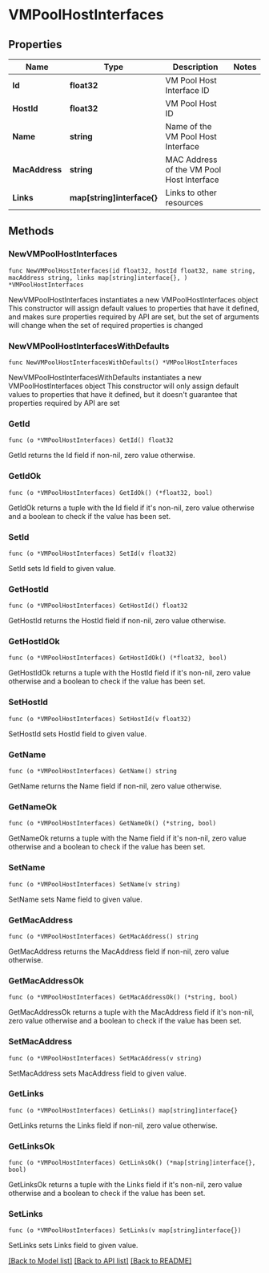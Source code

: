 # VMPoolHostInterfaces

## Properties

Name | Type | Description | Notes
------------ | ------------- | ------------- | -------------
**Id** | **float32** | VM Pool Host Interface ID | 
**HostId** | **float32** | VM Pool Host ID | 
**Name** | **string** | Name of the VM Pool Host Interface | 
**MacAddress** | **string** | MAC Address of the VM Pool Host Interface | 
**Links** | **map[string]interface{}** | Links to other resources | 

## Methods

### NewVMPoolHostInterfaces

`func NewVMPoolHostInterfaces(id float32, hostId float32, name string, macAddress string, links map[string]interface{}, ) *VMPoolHostInterfaces`

NewVMPoolHostInterfaces instantiates a new VMPoolHostInterfaces object
This constructor will assign default values to properties that have it defined,
and makes sure properties required by API are set, but the set of arguments
will change when the set of required properties is changed

### NewVMPoolHostInterfacesWithDefaults

`func NewVMPoolHostInterfacesWithDefaults() *VMPoolHostInterfaces`

NewVMPoolHostInterfacesWithDefaults instantiates a new VMPoolHostInterfaces object
This constructor will only assign default values to properties that have it defined,
but it doesn't guarantee that properties required by API are set

### GetId

`func (o *VMPoolHostInterfaces) GetId() float32`

GetId returns the Id field if non-nil, zero value otherwise.

### GetIdOk

`func (o *VMPoolHostInterfaces) GetIdOk() (*float32, bool)`

GetIdOk returns a tuple with the Id field if it's non-nil, zero value otherwise
and a boolean to check if the value has been set.

### SetId

`func (o *VMPoolHostInterfaces) SetId(v float32)`

SetId sets Id field to given value.


### GetHostId

`func (o *VMPoolHostInterfaces) GetHostId() float32`

GetHostId returns the HostId field if non-nil, zero value otherwise.

### GetHostIdOk

`func (o *VMPoolHostInterfaces) GetHostIdOk() (*float32, bool)`

GetHostIdOk returns a tuple with the HostId field if it's non-nil, zero value otherwise
and a boolean to check if the value has been set.

### SetHostId

`func (o *VMPoolHostInterfaces) SetHostId(v float32)`

SetHostId sets HostId field to given value.


### GetName

`func (o *VMPoolHostInterfaces) GetName() string`

GetName returns the Name field if non-nil, zero value otherwise.

### GetNameOk

`func (o *VMPoolHostInterfaces) GetNameOk() (*string, bool)`

GetNameOk returns a tuple with the Name field if it's non-nil, zero value otherwise
and a boolean to check if the value has been set.

### SetName

`func (o *VMPoolHostInterfaces) SetName(v string)`

SetName sets Name field to given value.


### GetMacAddress

`func (o *VMPoolHostInterfaces) GetMacAddress() string`

GetMacAddress returns the MacAddress field if non-nil, zero value otherwise.

### GetMacAddressOk

`func (o *VMPoolHostInterfaces) GetMacAddressOk() (*string, bool)`

GetMacAddressOk returns a tuple with the MacAddress field if it's non-nil, zero value otherwise
and a boolean to check if the value has been set.

### SetMacAddress

`func (o *VMPoolHostInterfaces) SetMacAddress(v string)`

SetMacAddress sets MacAddress field to given value.


### GetLinks

`func (o *VMPoolHostInterfaces) GetLinks() map[string]interface{}`

GetLinks returns the Links field if non-nil, zero value otherwise.

### GetLinksOk

`func (o *VMPoolHostInterfaces) GetLinksOk() (*map[string]interface{}, bool)`

GetLinksOk returns a tuple with the Links field if it's non-nil, zero value otherwise
and a boolean to check if the value has been set.

### SetLinks

`func (o *VMPoolHostInterfaces) SetLinks(v map[string]interface{})`

SetLinks sets Links field to given value.



[[Back to Model list]](../README.md#documentation-for-models) [[Back to API list]](../README.md#documentation-for-api-endpoints) [[Back to README]](../README.md)


